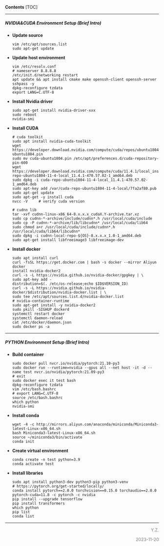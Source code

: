 **Contents**
[TOC]

---


##### NVIDIA&CUDA Environment Setup (Brief Intro)

- **Update source**
    ``` shell
    vim /etc/apt/sources.list 
    sudo apt-get update
    ```
- **Update host environment**
    ``` shell
    vim /etc/resolv.conf
    # nameserver 8.8.8.8
    /etc/init.d/networking restart
    apt update && apt install cmake make openssh-client openssh-server sshpass -y
    dpkg-reconfigure tzdata
    export LANG=C.UTF-8
    ```
- **Install Nvidia driver**
    ``` shell
    sudo apt-get install nvidia-driver-xxx
    sudo reboot
    nvidia-smi
    ```
- **Install CUDA**
    ``` shell
    # cuda toolkit
    sudo apt install nvidia-cuda-toolkit
    wget https://developer.download.nvidia.com/compute/cuda/repos/ubuntu1804/x86_64/cuda-ubuntu1804.pin
    sudo mv cuda-ubuntu1804.pin /etc/apt/preferences.d/cuda-repository-pin-600
    wget https://developer.download.nvidia.com/compute/cuda/11.4.1/local_installers/cuda-repo-ubuntu1804-11-4-local_11.4.1-470.57.02-1_amd64.deb
    sudo dpkg -i cuda-repo-ubuntu1804-11-4-local_11.4.1-470.57.02-1_amd64.deb
    sudo apt-key add /var/cuda-repo-ubuntu1804-11-4-local/7fa2af80.pub
    sudo apt-get update
    sudo apt-get -y install cuda
    nvcc -V 	# verify cuda version

    # cudnn lib
    tar -xvf cudnn-linux-x86_64-8.x.x.x_cudaX.Y-archive.tar.xz
    sudo cp cudnn-*-archive/include/cudnn*.h /usr/local/cuda/include 
    sudo cp -P cudnn-*-archive/lib/libcudnn* /usr/local/cuda/lib64 
    sudo chmod a+r /usr/local/cuda/include/cudnn*.h /usr/local/cuda/lib64/libcudnn*
    sudo dpkg -i cudnn-local-repo-${OS}-8.x.x.x_1.0-1_amd64.deb
    sudo apt-get install libfreeimage3 libfreeimage-dev
    ```
- **Install docker**
    ``` shell
    sudo apt install curl
    curl -fsSL https://get.docker.com | bash -s docker --mirror Aliyun
    docker
    install nvidia-docker2
    curl -s -L https://nvidia.github.io/nvidia-docker/gpgkey | \
    sudo apt-key add -
    distribution=$(. /etc/os-release;echo $ID$VERSION_ID)
    curl -s -L https://nvidia.github.io/nvidia-docker/$distribution/nvidia-docker.list | \
    sudo tee /etc/apt/sources.list.d/nvidia-docker.list
    # nvidia-container-runtime
    sudo apt-get install -y nvidia-docker2
    sudo pkill -SIGHUP dockerd
    systemctl restart docker
    systemctl daemon-reload
    cat /etc/docker/daemon.json 
    sudo docker ps -a
    ```
---

##### PYTHON Environment Setup (Brief Intro)
- **Build container**
    ``` shell
    sudo docker pull nvcr.io/nvidia/pytorch:21.10-py3
    sudo docker run --runtime=nvidia --gpus all --net host -it -d --name test nvcr.io/nvidia/pytorch:21.09-py3
    # exit
    sudo docker exec it test bash
    dpkg-reconfigure tzdata
    vim /etc/bash.bashrc
    # export LANG=C.UTF-8
    source /etc/bash.bashrc
    which python
    nvidia-smi
    ```
- **Install conda**
    ``` shell
    wget -4 -c http://mirrors.aliyun.com/anaconda/miniconda/Miniconda3-latest-Linux-x86_64.sh
    bash Miniconda3-latest-Linux-x86_64.sh
    source ~/miniconda3/bin/activate
    conda init
    ```
- **Create virtual environment**
    ``` shell
    conda create -n test python=3.9
    conda activate test
    ```
- **Install libraries**
    ``` shell
    sudo apt install python3-dev python3-pip python3-venv
    # https://pytorch.org/get-started/locally/
    conda install pytorch==2.0.0 torchvision==0.15.0 torchaudio==2.0.0 pytorch-cuda=11.8 -c pytorch -c nvidia
    pip install --upgrade tensorflow
    pip install transformers
    which python
    pip list
    conda list
    ```

---

<p align="right" > <font color=gray >Y.Z.</font></p>
<p align="right" > <font color=gray >2023-11-20</font></p>